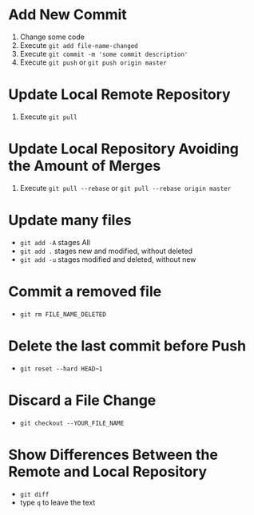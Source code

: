 Add New Commit
==============

1. Change some code
2. Execute `git add file-name-changed`
3. Execute `git commit -m 'some commit description'`
4. Execute `git push` or `git push origin master`

Update Local Remote Repository
==============================
1. Execute `git pull`

Update Local Repository Avoiding the Amount of Merges
==============================
1. Execute `git pull --rebase` or `git pull --rebase origin master`

Update many files
===================
- `git add -A` stages All
- `git add .` stages new and modified, without deleted
- `git add -u` stages modified and deleted, without new

Commit a removed file
=====================
- `git rm FILE_NAME_DELETED`

Delete the last commit before Push
==================================
- `git reset --hard HEAD~1`

Discard a File Change
==================================
- `git checkout --YOUR_FILE_NAME`


Show Differences Between the Remote and Local Repository
==================================
- `git diff`
- type `q` to leave the text
